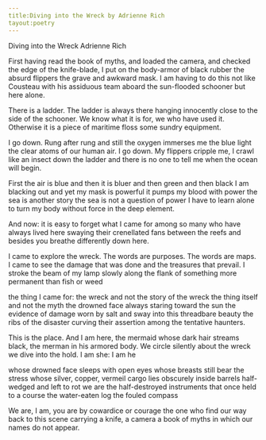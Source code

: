 ```yaml
---
title:Diving into the Wreck by Adrienne Rich
tayout:poetry
---
```


Diving into the Wreck
Adrienne Rich



First having read the book of myths,
and loaded the camera,
and checked the edge of the knife-blade,
I put on
the body-armor of black rubber
the absurd flippers
the grave and awkward mask.
I am having to do this
not like Cousteau with his
assiduous team
aboard the sun-flooded schooner
but here alone.

There is a ladder.
The ladder is always there
hanging innocently
close to the side of the schooner.
We know what it is for,
we who have used it.
Otherwise
it is a piece of maritime floss
some sundry equipment.

I go down.
Rung after rung and still
the oxygen immerses me
the blue light
the clear atoms
of our human air.
I go down.
My flippers cripple me,
I crawl like an insect down the ladder
and there is no one
to tell me when the ocean
will begin.

First the air is blue and then
it is bluer and then green and then
black I am blacking out and yet
my mask is powerful
it pumps my blood with power
the sea is another story
the sea is not a question of power
I have to learn alone
to turn my body without force
in the deep element.

And now: it is easy to forget
what I came for
among so many who have always
lived here
swaying their crenellated fans
between the reefs
and besides
you breathe differently down here.

I came to explore the wreck.
The words are purposes.
The words are maps.
I came to see the damage that was done
and the treasures that prevail.
I stroke the beam of my lamp
slowly along the flank
of something more permanent
than fish or weed

the thing I came for:
the wreck and not the story of the wreck
the thing itself and not the myth
the drowned face always staring
toward the sun
the evidence of damage
worn by salt and sway into this threadbare beauty
the ribs of the disaster
curving their assertion
among the tentative haunters.

This is the place.
And I am here, the mermaid whose dark hair
streams black, the merman in his armored body.
We circle silently
about the wreck
we dive into the hold.
I am she: I am he

whose drowned face sleeps with open eyes
whose breasts still bear the stress
whose silver, copper, vermeil cargo lies
obscurely inside barrels
half-wedged and left to rot
we are the half-destroyed instruments
that once held to a course
the water-eaten log
the fouled compass

We are, I am, you are
by cowardice or courage
the one who find our way
back to this scene
carrying a knife, a camera
a book of myths
in which
our names do not appear.

